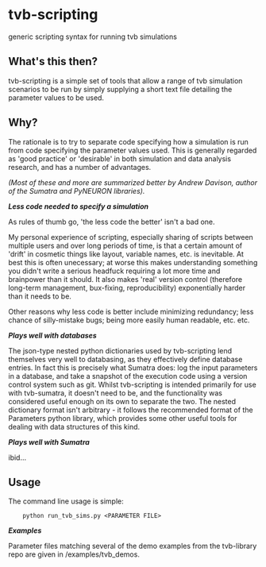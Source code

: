 # tvb-scripting

generic scripting syntax for running tvb simulations



## What's this then?

tvb-scripting is a simple set of tools that allow a range of tvb simulation scenarios to be run by simply supplying a short text file detailing the parameter values to be used. 


## Why? 

The rationale is to try to separate code specifying how a simulation is run from code specifying the parameter values used. This is generally regarded as 'good practice' or 'desirable' in both simulation and data analysis research, and has a number of advantages.  

*(Most of these and more are summarized better by Andrew Davison, author of the Sumatra and PyNEURON libraries).*



***Less code needed to specify a simulation***

As rules of thumb go, 'the less code the better' isn't a bad one. 

My personal experience of scripting, especially sharing of scripts between multiple users and over long periods of time, is that a certain amount of 'drift' in cosmetic things like layout, variable names, etc. is inevitable. At best this is often unecessary; at worse this makes understanding something you didn't write a serious headfuck requiring a lot more time and brainpower than it should. It also makes 'real' version control (therefore long-term management, bux-fixing, reproducibility) exponentially harder than it needs to be. 

Other reasons why less code is better include minimizing redundancy; less chance of silly-mistake bugs; being more easily human readable, etc. etc. 



***Plays well with databases***

The json-type nested python dictionaries used by tvb-scripting lend themselves very well to databasing, as they effectively define database entries. In fact this is precisely what Sumatra does: log the input parameters in a database, and take a snapshot of the execution code using a version control system such as git. Whilst tvb-scripting is intended primarily for use with tvb-sumatra, it doesn't need to be, and the functionality was considered useful enough on its own to separate the two. The nested dictionary format isn't arbitrary - it follows the recommended format of the Parameters python library, which provides some other useful tools for dealing with data structures of this kind. 


***Plays well with Sumatra***

ibid...



## Usage

The command line usage is simple: 

        python run_tvb_sims.py <PARAMETER FILE>


***Examples***

Parameter files matching several of the demo examples from the tvb-library repo are given in /examples/tvb_demos. 














